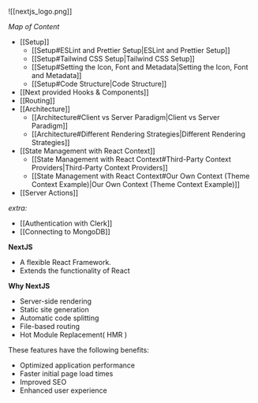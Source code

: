 
![[nextjs_logo.png]]

 *Map of Content*
- [[Setup]]
	- [[Setup#ESLint and Prettier Setup|ESLint and Prettier Setup]]
	- [[Setup#Tailwind CSS Setup|Tailwind CSS Setup]]
	- [[Setup#Setting the Icon, Font and Metadata|Setting the Icon, Font and Metadata]]
	- [[Setup#Code Structure|Code Structure]]
- [[Next provided Hooks & Components]]
- [[Routing]]
- [[Architecture]]
	- [[Architecture#Client vs Server Paradigm|Client vs Server Paradigm]]
	- [[Architecture#Different Rendering Strategies|Different Rendering Strategies]]
- [[State Management with React Context]]
	- [[State Management with React Context#Third-Party Context Providers|Third-Party Context Providers]]
	- [[State Management with React Context#Our Own Context (Theme Context Example)|Our Own Context (Theme Context Example)]]
- [[Server Actions]]


*extra:*
- [[Authentication with Clerk]]
- [[Connecting to MongoDB]]


**NextJS** 
- A flexible React Framework.
- Extends the functionality of React
 
**Why NextJS**
- Server-side rendering
- Static site generation
- Automatic code splitting
- File-based routing
- Hot Module Replacement( HMR )

These features have the following benefits:
- Optimized application performance
- Faster initial page load times
- Improved SEO
- Enhanced user experience










  

